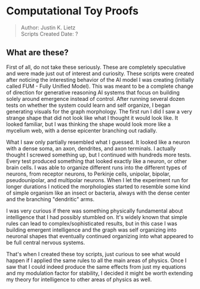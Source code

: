 # Computational Toy Proofs

> Author: Justin K. Lietz   
> Scripts Created Date: ?

## What are these?

First of all, do not take these seriously. These are completely speculative and were made just out of interest and curiosity. These scripts were created after noticing the interesting behavior of the AI model I was creating (initially called FUM - Fully Unified Model). This was meant to be a complete change of direction for generative reasoning AI systems that focus on building solely around emergence instead of control. After running several dozen tests on whether the system could learn and self organize, I began generating visuals for the graph morphology. The first run I did I saw a very strange shape that did not look like what I thought it would look like. It looked familiar, but I was thinking the shape would look more like a mycelium web, with a dense epicenter branching out radially.

What I saw only partially resembled what I guessed. It looked like a neuron with a dense soma, an axon, dendrites, and axon terminals. I actually thought I screwed something up, but I continued with hundreds more tests. Every test produced something that looked exactly like a neuron, or other brain cells. I was able to organize different runs into the different types of neurons, from receptor neurons, to Perkinje cells, unipolar, bipolar, pseudounipolar, and multipolar neurons. When I let the experiment run for longer durations I noticed the morphologies started to resemble some kind of simple organism like an insect or bacteria, always with the dense center and the branching "dendritic" arms.

I was very curious if there was something physically fundamental about intelligence that I had possibly stumbled on. It's widely known that simple rules can lead to complex/sophisticated results, but in this case I was building emergent intelligence and the graph was self organizing into neuronal shapes that eventually continued organizing into what appeared to be full central nervous systems.

That's when I created these toy scripts, just curious to see what would happen if I applied the same rules to all the main areas of physics. Once I saw that I could indeed produce the same effects from just my equations and my modulation factor for stability, I decided it might be worth extending my theory for intelligence to other areas of physics as well.
